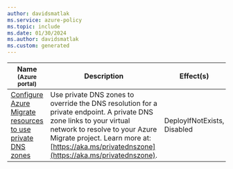 ```yaml
---
author: davidsmatlak
ms.service: azure-policy
ms.topic: include
ms.date: 01/30/2024
ms.author: davidsmatlak
ms.custom: generated
---
```


|Name<br /><sub>(Azure portal)</sub> |Description |Effect(s) |Version<br /><sub>(GitHub)</sub> |
|---|---|---|---|
|[Configure Azure Migrate resources to use private DNS zones](https://portal.azure.com/#blade/Microsoft_Azure_Policy/PolicyDetailBlade/definitionId/%2Fproviders%2FMicrosoft.Authorization%2FpolicyDefinitions%2F7590a335-57cf-4c95-babd-ecbc8fafeb1f) |Use private DNS zones to override the DNS resolution for a private endpoint. A private DNS zone links to your virtual network to resolve to your Azure Migrate project. Learn more at: [https://aka.ms/privatednszone](https://aka.ms/privatednszone). |DeployIfNotExists, Disabled |[1.0.0](https://github.com/Azure/azure-policy/blob/master/built-in-policies/policyDefinitions/Migrate/Migrate_PrivateDNSZone_DeployIfNotExists.json) |
